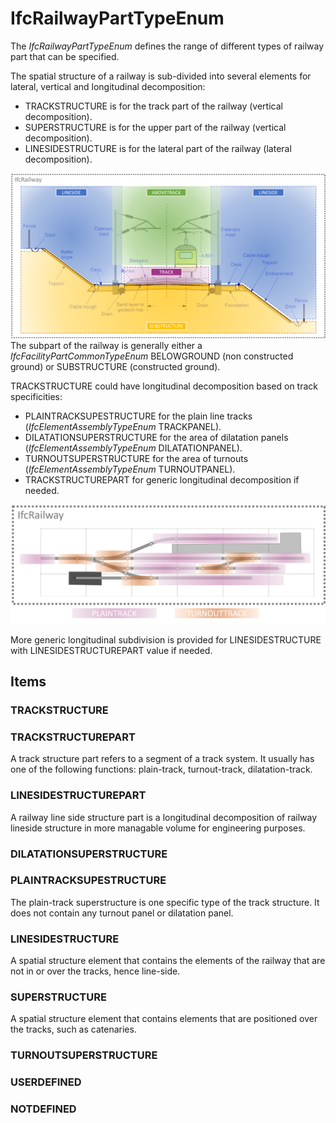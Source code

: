 # IfcRailwayPartTypeEnum

The _IfcRailwayPartTypeEnum_ defines the range of different types of railway part that can be specified.

The spatial structure of a railway is sub-divided into several elements for lateral, vertical and longitudinal decomposition:

* TRACKSTRUCTURE is for the track part of the railway (vertical decomposition).
* SUPERSTRUCTURE is for the upper part of the railway (vertical decomposition).
* LINESIDESTRUCTURE is for the lateral part of the railway (lateral decomposition).

!["Railway vertical and lateral spatial decomposition "](../../../../figures/IfcRailwayPartTypeEnum-global.png "Figure 1 &mdash; Railway decomposition")
The subpart of the railway is generally either a _IfcFacilityPartCommonTypeEnum_ BELOWGROUND (non constructed ground) or SUBSTRUCTURE (constructed ground).

TRACKSTRUCTURE could have longitudinal decomposition based on track specificities:

* PLAINTRACKSUPESTRUCTURE for the plain line tracks (_IfcElementAssemblyTypeEnum_ TRACKPANEL).
* DILATATIONSUPERSTRUCTURE for the area of dilatation panels (_IfcElementAssemblyTypeEnum_ DILATATIONPANEL).
* TURNOUTSUPERSTRUCTURE for the area of turnouts (_IfcElementAssemblyTypeEnum_ TURNOUTPANEL).
* TRACKSTRUCTUREPART for generic longitudinal decomposition if needed.

!["Railway vertical and lateral spatial decomposition "](../../../../figures/IfcRailwayPartTypeEnum-track.png "Figure 2 &mdash; Track longitudinal decomposition")

More generic longitudinal subdivision is provided for LINESIDESTRUCTURE with LINESIDESTRUCTUREPART value if needed.

## Items

### TRACKSTRUCTURE


### TRACKSTRUCTUREPART
A track structure part refers to a segment of a track system. It usually has one of the following functions: plain-track, turnout-track, dilatation-track.

### LINESIDESTRUCTUREPART
A railway line side structure part is a longitudinal decomposition of railway lineside structure in more managable volume for engineering purposes.

### DILATATIONSUPERSTRUCTURE


### PLAINTRACKSUPESTRUCTURE
The plain-track superstructure is one specific type of the track structure. It does not contain any turnout panel or dilatation panel.

### LINESIDESTRUCTURE
A spatial structure element that contains the elements of the railway that are not in or over the tracks, hence line-side.

### SUPERSTRUCTURE
A spatial structure element that contains elements that are positioned over the tracks, such as catenaries.

### TURNOUTSUPERSTRUCTURE


### USERDEFINED


### NOTDEFINED


